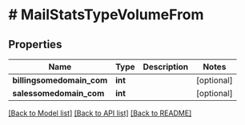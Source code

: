 # # MailStatsTypeVolumeFrom

## Properties

Name | Type | Description | Notes
------------ | ------------- | ------------- | -------------
**billingsomedomain_com** | **int** |  | [optional]
**salessomedomain_com** | **int** |  | [optional]

[[Back to Model list]](../../README.md#models) [[Back to API list]](../../README.md#endpoints) [[Back to README]](../../README.md)
